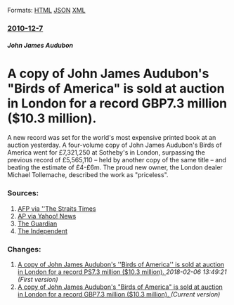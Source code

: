 
Formats: [HTML](/news/2010/12/7/a-copy-of-john-james-audubon-s-birds-of-america-is-sold-at-auction-in-london-for-a-record-agbp7-3-million-10-3-million.html)  [JSON](/news/2010/12/7/a-copy-of-john-james-audubon-s-birds-of-america-is-sold-at-auction-in-london-for-a-record-agbp7-3-million-10-3-million.json)  [XML](/news/2010/12/7/a-copy-of-john-james-audubon-s-birds-of-america-is-sold-at-auction-in-london-for-a-record-agbp7-3-million-10-3-million.xml)  

### [2010-12-7](/news/2010/12/7/index.md)

##### John James Audubon
# A copy of John James Audubon's "Birds of America" is sold at auction in London for a record GBP7.3 million ($10.3 million). 

A new record was set for the world&#039;s most expensive printed book at an auction yesterday. A four-volume copy of John James Audubon&#039;s Birds of America went for £7,321,250 at Sotheby&#039;s in London, surpassing the previous record of £5,565,110 – held by another copy of the same title – and beating the estimate of £4-£6m. The proud new owner, the London dealer Michael Tollemache, described the work as &quot;priceless&quot;.


### Sources:

1. [AFP via ''The Straits Times](http://www.straitstimes.com/BreakingNews/Lifestyle/Story/STIStory_611573.html)
2. [AP via Yahoo! News](https://news.yahoo.com/s/ap/eu_britain_rare_book)
3. [The Guardian](http://www.guardian.co.uk/books/2010/dec/07/world-most-expensive-book-sold)
4. [The Independent](https://www.independent.co.uk/arts-entertainment/books/news/worlds-most-costly-book-sells-for-1637m-2154061.html)

### Changes:

1. [A copy of John James Audubon's ''Birds of America'' is sold at auction in London for a record PS7.3 million ($10.3 million). ](/news/2010/12/7/a-copy-of-john-james-audubon-s-birds-of-america-is-sold-at-auction-in-london-for-a-record-aps7-3-million-10-3-million.md) _2018-02-06 13:49:21 (First version)_
1. [A copy of John James Audubon's "Birds of America" is sold at auction in London for a record GBP7.3 million ($10.3 million). ](/news/2010/12/7/a-copy-of-john-james-audubon-s-birds-of-america-is-sold-at-auction-in-london-for-a-record-agbp7-3-million-10-3-million.md) _(Current version)_
